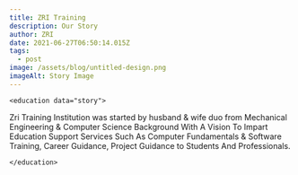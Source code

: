 ```yaml
---
title: ZRI Training
description: Our Story
author: ZRI
date: 2021-06-27T06:50:14.015Z
tags:
  - post
image: /assets/blog/untitled-design.png
imageAlt: Story Image
---
```

`<education data="story">`

Zri Training Institution was started by husband & wife duo from Mechanical Engineering & Computer Science Background With A Vision To Impart Education Support Services Such As Computer Fundamentals & Software Training, Career Guidance, Project Guidance to Students And Professionals.

`</education>`